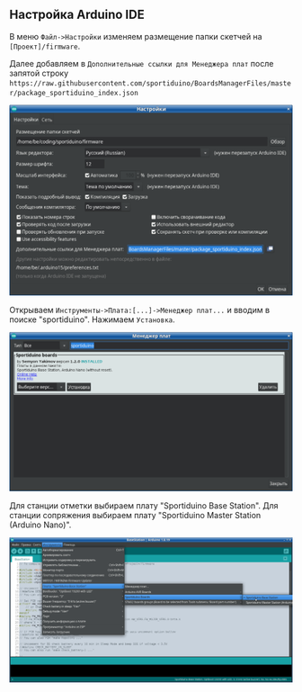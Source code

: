 ## Настройка Arduino IDE

В меню `Файл->Настройки` изменяем размещение папки скетчей на `[Проект]/firmware`.

Далее добавляем в `Дополнительные ссылки для Менеджера плат` после запятой строку
`https://raw.githubusercontent.com/sportiduino/BoardsManagerFiles/master/package_sportiduino_index.json`

![](/img/ArduinoIdePref.png "Настройка Arduino IDE")

Открываем `Инструменты->Плата:[...]->Менеджер плат...` и вводим в поиске "sportiduino".
Нажимаем `Установка`.

![](/img/ArduinoIdeBoardsManager.png "Менеджер плат")

Для станции отметки выбираем плату "Sportiduino Base Station".
Для станции сопряжения выбираем плату "Sportiduino Master Station (Arduino Nano)".

![](/img/ArduinoIdeBoardSelection.png "Выбор платы")


